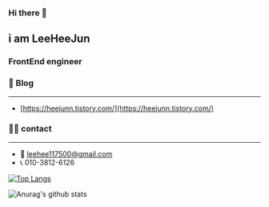 ### Hi there 👋
i am LeeHeeJun
---
### FrontEnd engineer

### 💬 Blog
---
  * [https://heejunn.tistory.com/](https://heejunn.tistory.com/)
### 🙋‍♂️ contact
---
  * 📧 leehee117500@gmail.com
  * 📞 010-3812-6126
  

 
 
[![Top Langs](https://github-readme-stats.vercel.app/api/top-langs/?username=leeheejuuun&layout=compact)](https://github.com/anuraghazra/github-readme-stats)

![Anurag's github stats](https://github-readme-stats.vercel.app/api?username=leeheejuuun&show_icons=true&theme=radical)

